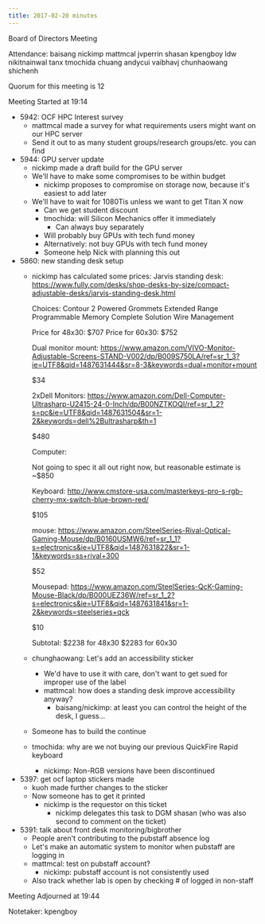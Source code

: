```yaml
---
title: 2017-02-20 minutes
---
```

Board of Directors Meeting

Attendance:
baisang
nickimp
mattmcal
jvperrin
shasan
kpengboy
ldw
nikitnainwal
tanx
tmochida
chuang
andycui
vaibhavj
chunhaowang
shichenh


Quorum for this meeting is 12

Meeting Started at 19:14

* 5942: OCF HPC Interest survey
   - mattmcal made a survey for what requirements users might want on our HPC
     server
   - Send it out to as many student groups/research groups/etc. you can find
* 5944: GPU server update
   - nickimp made a draft build for the GPU server
   - We'll have to make some compromises to be within budget
      - nickimp proposes to compromise on storage now, because it's easiest to
        add later
   - We'll have to wait for 1080Tis unless we want to get Titan X now
      - Can we get student discount
      - tmochida: will Silicon Mechanics offer it immediately
         - Can always buy separately
      - Will probably buy GPUs with tech fund money
      - Alternatively: not buy GPUs with tech fund money
      - Someone help Nick with planning this out
* 5860: new standing desk setup
   - nickimp has calculated some prices:
      Jarvis standing desk: https://www.fully.com/desks/shop-desks-by-size/compact-adjustable-desks/jarvis-standing-desk.html

      Choices:
      Contour
      2 Powered Grommets
      Extended Range
      Programmable Memory
      Complete Solution Wire Management

      Price for 48x30: $707
      Price for 60x30: $752

      Dual monitor mount:
      https://www.amazon.com/VIVO-Monitor-Adjustable-Screens-STAND-V002/dp/B009S750LA/ref=sr_1_3?ie=UTF8&qid=1487631444&sr=8-3&keywords=dual+monitor+mount

      $34

      2xDell Monitors:
      https://www.amazon.com/Dell-Computer-Ultrasharp-U2415-24-0-Inch/dp/B00NZTKOQI/ref=sr_1_2?s=pc&ie=UTF8&qid=1487631504&sr=1-2&keywords=dell%2Bultrasharp&th=1

      $480

      Computer:

      Not going to spec it all out right now, but reasonable estimate is ~$850

      Keyboard:
      http://www.cmstore-usa.com/masterkeys-pro-s-rgb-cherry-mx-switch-blue-brown-red/

      $105

      mouse:
      https://www.amazon.com/SteelSeries-Rival-Optical-Gaming-Mouse/dp/B0160USMW6/ref=sr_1_1?s=electronics&ie=UTF8&qid=1487631822&sr=1-1&keywords=ss+rival+300

      $52

      Mousepad:
      https://www.amazon.com/SteelSeries-QcK-Gaming-Mouse-Black/dp/B000UEZ36W/ref=sr_1_2?s=electronics&ie=UTF8&qid=1487631841&sr=1-2&keywords=steelseries+qck

      $10

      Subtotal:
      $2238 for 48x30
      $2283 for 60x30

   - chunghaowang: Let's add an accessibility sticker
      - We'd have to use it with care, don't want to get sued for improper use
        of the label
      - mattmcal: how does a standing desk improve accessibility anyway?
         - baisang/nickimp: at least you can control the height of the desk, I
           guess...
   - Someone has to build the continue
   - tmochida: why are we not buying our previous QuickFire Rapid keyboard
      - nickimp: Non-RGB versions have been discontinued
* 5397: get ocf laptop stickers made
   - kuoh made further changes to the sticker
   - Now someone has to get it printed
      - nickimp is the requestor on this ticket
         - nickimp delegates this task to DGM shasan (who was also second to
           comment on the ticket)
* 5391: talk about front desk monitoring/bigbrother
   - People aren't contributing to the pubstaff absence log
   - Let's make an automatic system to monitor when pubstaff are logging in
   - mattmcal: test on pubstaff account?
      - nickimp: pubstaff account is not consistently used
   - Also track whether lab is open by checking # of logged in non-staff


Meeting Adjourned at 19:44

Notetaker: kpengboy
